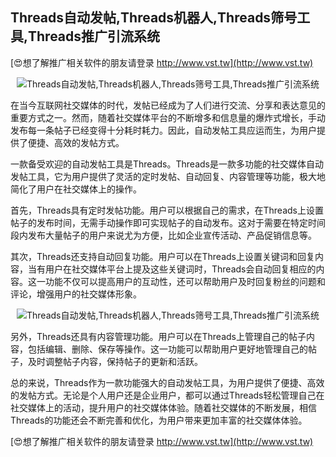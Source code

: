 ## **Threads自动发帖,Threads机器人,Threads筛号工具,Threads推广引流系统**

[😍想了解推广相关软件的朋友请登录 http://www.vst.tw](http://www.vst.tw)

 <center><img src="https://vst.tw/MP4/tuiguang/png/5.png" alt="Threads自动发帖,Threads机器人,Threads筛号工具,Threads推广引流系统"></center>

在当今互联网社交媒体的时代，发帖已经成为了人们进行交流、分享和表达意见的重要方式之一。然而，随着社交媒体平台的不断增多和信息量的爆炸式增长，手动发布每一条帖子已经变得十分耗时耗力。因此，自动发帖工具应运而生，为用户提供了便捷、高效的发帖方式。

一款备受欢迎的自动发帖工具是Threads。Threads是一款多功能的社交媒体自动发帖工具，它为用户提供了灵活的定时发帖、自动回复、内容管理等功能，极大地简化了用户在社交媒体上的操作。

首先，Threads具有定时发帖功能。用户可以根据自己的需求，在Threads上设置帖子的发布时间，无需手动操作即可实现帖子的自动发布。这对于需要在特定时间段内发布大量帖子的用户来说尤为方便，比如企业宣传活动、产品促销信息等。

其次，Threads还支持自动回复功能。用户可以在Threads上设置关键词和回复内容，当有用户在社交媒体平台上提及这些关键词时，Threads会自动回复相应的内容。这一功能不仅可以提高用户的互动性，还可以帮助用户及时回复粉丝的问题和评论，增强用户的社交媒体形象。

 <center><img src="https://vst.tw/MP4/tuiguang/png/4.png" alt="Threads自动发帖,Threads机器人,Threads筛号工具,Threads推广引流系统"></center>

另外，Threads还具有内容管理功能。用户可以在Threads上管理自己的帖子内容，包括编辑、删除、保存等操作。这一功能可以帮助用户更好地管理自己的帖子，及时调整帖子内容，保持帖子的更新和活跃。

总的来说，Threads作为一款功能强大的自动发帖工具，为用户提供了便捷、高效的发帖方式。无论是个人用户还是企业用户，都可以通过Threads轻松管理自己在社交媒体上的活动，提升用户的社交媒体体验。随着社交媒体的不断发展，相信Threads的功能还会不断完善和优化，为用户带来更加丰富的社交媒体体验。

[😍想了解推广相关软件的朋友请登录 http://www.vst.tw](http://www.vst.tw)



